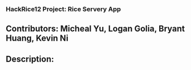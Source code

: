 ### HackRice12 Project: Rice Servery App

## Contributors: Micheal Yu, Logan Golia, Bryant Huang, Kevin Ni

## Description:
